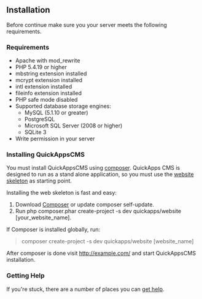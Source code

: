 Installation
------------

Before continue make sure you your server meets the following requirements.

### Requirements

- Apache with mod_rewrite
- PHP 5.4.19 or higher
- mbstring extension installed
- mcrypt extension installed
- intl extension installed
- fileinfo extension installed
- PHP safe mode disabled
- Supported database storage engines:
    - MySQL (5.1.10 or greater)
    - PostgreSQL
    - Microsoft SQL Server (2008 or higher)
    - SQLite 3
- Write permission in your server


### Installing QuickAppsCMS

You must install QuickAppsCMS using [composer][composer_site].
QuickApps CMS is designed to run as a stand alone application, so you must
use the [website skeleton][website_skeleton] as starting point.

Installing the web skeleton is fast and easy:

1. Download [Composer][composer_tutorial] or update composer self-update.
2. Run php composer.phar create-project -s dev quickapps/website [your_website_name].

If Composer is installed globally, run:

> composer create-project -s dev quickapps/website [website_name]

After composer is done visit http://example.com/ and start QuickAppsCMS installation.


### Getting Help

If you're stuck, there are a number of places you can [get help](getting-started/help.md).


[composer_site]: http://getcomposer.org
[website_skeleton]: https://github.com/QuickAppsCMS/website
[composer_tutorial]: http://getcomposer.org/doc/00-intro.md